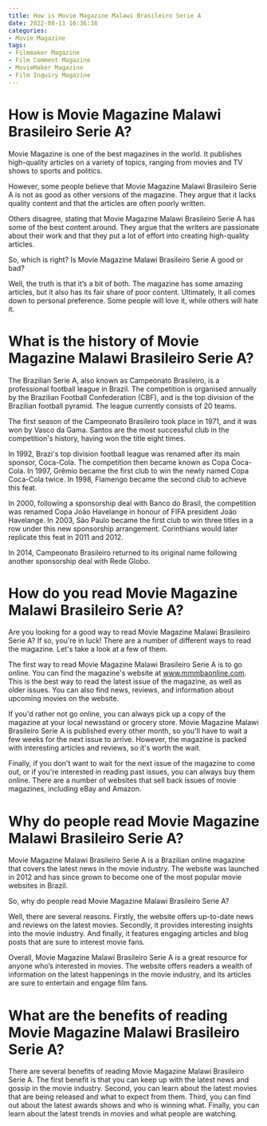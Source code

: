 ```yaml
---
title: How is Movie Magazine Malawi Brasileiro Serie A
date: 2022-08-11 16:36:38
categories:
- Movie Magazine
tags:
- Filmmaker Magazine
- Film Comment Magazine
- MovieMaker Magazine
- Film Inquiry Magazine
---
```



#  How is Movie Magazine Malawi Brasileiro Serie A?

Movie Magazine is one of the best magazines in the world. It publishes high-quality articles on a variety of topics, ranging from movies and TV shows to sports and politics.

However, some people believe that Movie Magazine Malawi Brasileiro Serie A is not as good as other versions of the magazine. They argue that it lacks quality content and that the articles are often poorly written.

Others disagree, stating that Movie Magazine Malawi Brasileiro Serie A has some of the best content around. They argue that the writers are passionate about their work and that they put a lot of effort into creating high-quality articles.

So, which is right? Is Movie Magazine Malawi Brasileiro Serie A good or bad?

Well, the truth is that it’s a bit of both. The magazine has some amazing articles, but it also has its fair share of poor content. Ultimately, it all comes down to personal preference. Some people will love it, while others will hate it.

#  What is the history of Movie Magazine Malawi Brasileiro Serie A?

The Brazilian Serie A, also known as Campeonato Brasileiro, is a professional football league in Brazil. The competition is organised annually by the Brazilian Football Confederation (CBF), and is the top division of the Brazilian football pyramid. The league currently consists of 20 teams.

The first season of the Campeonato Brasileiro took place in 1971, and it was won by Vasco da Gama. Santos are the most successful club in the competition's history, having won the title eight times.

In 1992, Brazi's top division football league was renamed after its main sponsor, Coca-Cola. The competition then became known as Copa Coca-Cola. In 1997, Grêmio became the first club to win the newly named Copa Coca-Cola twice. In 1998, Flamengo became the second club to achieve this feat.

In 2000, following a sponsorship deal with Banco do Brasil, the competition was renamed Copa João Havelange in honour of FIFA president João Havelange. In 2003, São Paulo became the first club to win three titles in a row under this new sponsorship arrangement. Corinthians would later replicate this feat in 2011 and 2012.

In 2014, Campeonato Brasileiro returned to its original name following another sponsorship deal with Rede Globo.

#  How do you read Movie Magazine Malawi Brasileiro Serie A?

Are you looking for a good way to read Movie Magazine Malawi Brasileiro Serie A? If so, you're in luck! There are a number of different ways to read the magazine. Let's take a look at a few of them.

The first way to read Movie Magazine Malawi Brasileiro Serie A is to go online. You can find the magazine's website at www.mmmbaonline.com. This is the best way to read the latest issue of the magazine, as well as older issues. You can also find news, reviews, and information about upcoming movies on the website.

If you'd rather not go online, you can always pick up a copy of the magazine at your local newsstand or grocery store. Movie Magazine Malawi Brasileiro Serie A is published every other month, so you'll have to wait a few weeks for the next issue to arrive. However, the magazine is packed with interesting articles and reviews, so it's worth the wait.

Finally, if you don't want to wait for the next issue of the magazine to come out, or if you're interested in reading past issues, you can always buy them online. There are a number of websites that sell back issues of movie magazines, including eBay and Amazon.

#  Why do people read Movie Magazine Malawi Brasileiro Serie A?

Movie Magazine Malawi Brasileiro Serie A is a Brazilian online magazine that covers the latest news in the movie industry. The website was launched in 2012 and has since grown to become one of the most popular movie websites in Brazil.

So, why do people read Movie Magazine Malawi Brasileiro Serie A?

Well, there are several reasons. Firstly, the website offers up-to-date news and reviews on the latest movies. Secondly, it provides interesting insights into the movie industry. And finally, it features engaging articles and blog posts that are sure to interest movie fans.

Overall, Movie Magazine Malawi Brasileiro Serie A is a great resource for anyone who’s interested in movies. The website offers readers a wealth of information on the latest happenings in the movie industry, and its articles are sure to entertain and engage film fans.

#  What are the benefits of reading Movie Magazine Malawi Brasileiro Serie A?

There are several benefits of reading Movie Magazine Malawi Brasileiro Serie A. The first benefit is that you can keep up with the latest news and gossip in the movie industry. Second, you can learn about the latest movies that are being released and what to expect from them. Third, you can find out about the latest awards shows and who is winning what. Finally, you can learn about the latest trends in movies and what people are watching.